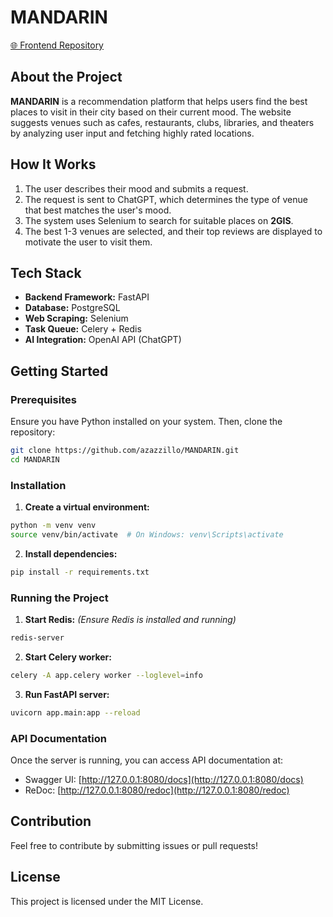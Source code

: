 # MANDARIN
[🌐 Frontend Repository](https://github.com/azazzillo/mandarin_f)

## About the Project
**MANDARIN** is a recommendation platform that helps users find the best places to visit in their city based on their current mood. The website suggests venues such as cafes, restaurants, clubs, libraries, and theaters by analyzing user input and fetching highly rated locations.

## How It Works
1. The user describes their mood and submits a request.
2. The request is sent to ChatGPT, which determines the type of venue that best matches the user's mood.
3. The system uses Selenium to search for suitable places on **2GIS**.
4. The best 1-3 venues are selected, and their top reviews are displayed to motivate the user to visit them.

## Tech Stack
- **Backend Framework:** FastAPI
- **Database:** PostgreSQL
- **Web Scraping:** Selenium
- **Task Queue:** Celery + Redis
- **AI Integration:** OpenAI API (ChatGPT)

## Getting Started
### Prerequisites
Ensure you have Python installed on your system. Then, clone the repository:
```bash
git clone https://github.com/azazzillo/MANDARIN.git
cd MANDARIN
```

### Installation
1. **Create a virtual environment:**
```bash
python -m venv venv
source venv/bin/activate  # On Windows: venv\Scripts\activate
```
2. **Install dependencies:**
```bash
pip install -r requirements.txt
```

### Running the Project
1. **Start Redis:** *(Ensure Redis is installed and running)*
```bash
redis-server
```
2. **Start Celery worker:**
```bash
celery -A app.celery worker --loglevel=info
```
3. **Run FastAPI server:**
```bash
uvicorn app.main:app --reload
```

### API Documentation
Once the server is running, you can access API documentation at:
- Swagger UI: [http://127.0.0.1:8080/docs](http://127.0.0.1:8080/docs)
- ReDoc: [http://127.0.0.1:8080/redoc](http://127.0.0.1:8080/redoc)

## Contribution
Feel free to contribute by submitting issues or pull requests!

## License
This project is licensed under the MIT License.

